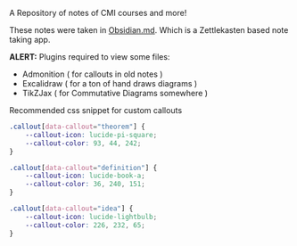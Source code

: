 A Repository of notes of CMI courses and more!

These notes were taken in [Obsidian.md](https://obsidian.md/). Which is a Zettlekasten based note taking app.

**ALERT:**
Plugins required to view some files:
- Admonition ( for callouts in old notes )
- Excalidraw ( for a ton of hand draws diagrams )
- TikZJax ( for Commutative Diagrams somewhere )

Recommended css snippet for custom callouts
```css
.callout[data-callout="theorem"] {
    --callout-icon: lucide-pi-square;
    --callout-color: 93, 44, 242;
}

.callout[data-callout="definition"] {
    --callout-icon: lucide-book-a;
    --callout-color: 36, 240, 151;
}

.callout[data-callout="idea"] {
    --callout-icon: lucide-lightbulb;
    --callout-color: 226, 232, 65;
}
```
